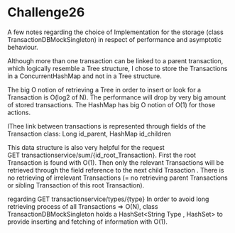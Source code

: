 # Challenge26

A few notes regarding the choice of Implementation for the storage 
(class TransactionDBMockSingleton) in respect of performance and asymptotic behaviour.


Although more than one transaction can be linked to a parent transaction, which logically resemble a Tree structure, I chose to store the Transactions in a ConcurrentHashMap and not in a Tree structure.

The big O notion of retrieving a Tree in order to insert or look for a Transaction is O(log2 of N).
The performance will drop by very big amount of stored transactions.
The HashMap has big O notion of O(1) for those actions. 

IThee link between transactions is represented through fields of the Transaction class:
Long id_parent, HashMap<Long> id_children


This data structure is also very helpful for the request  					            
GET transactionservice/sum/{id_root_Transaction}.
First the root Transaction is found with O(1). Then only the relevant Transactions will be retrieved through the field reference to the next child Trasaction . There is no retrieving of irrelevant Transactions (= no retrieving parent Transactions or sibling Transaction of this root Transaction). 

regarding GET transactionservice/types/{type}
In order to avoid long retrieving process of all Transactions => O(N), 
class TransactionDBMockSingleton holds a HashSet<String Type , HashSet<Long ID>> to provide inserting and fetching of information with O(1).

